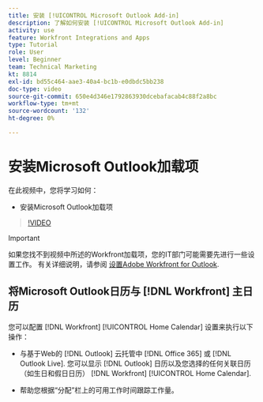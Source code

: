 ```yaml
---
title: 安装 [!UICONTROL Microsoft Outlook Add-in]
description: 了解如何安装 [!UICONTROL Microsoft Outlook Add-in]
activity: use
feature: Workfront Integrations and Apps
type: Tutorial
role: User
level: Beginner
team: Technical Marketing
kt: 8814
exl-id: bd55c464-aae3-40a4-bc1b-e0dbdc5bb238
doc-type: video
source-git-commit: 650e4d346e1792863930dcebafacab4c88f2a8bc
workflow-type: tm+mt
source-wordcount: '132'
ht-degree: 0%

---
```


# 安装Microsoft Outlook加载项

在此视频中，您将学习如何：

* 安装Microsoft Outlook加载项

>[!VIDEO](https://video.tv.adobe.com/v/335115/?quality=12&learn=on)

>[!IMPORTANT]
>
>如果您找不到视频中所述的Workfront加载项，您的IT部门可能需要先进行一些设置工作。 有关详细说明，请参阅 [设置Adobe Workfront for Outlook](https://experienceleague.adobe.com/docs/workfront/using/adobe-workfront-integrations/workfront-for-outlook/set-up-workfront-for-outlook.html).

## 将Microsoft Outlook日历与 [!DNL Workfront] 主日历

您可以配置 [!DNL Workfront] [!UICONTROL Home Calendar] 设置来执行以下操作：

* 与基于Web的 [!DNL Outlook] 云托管中 [!DNL Office 365] 或 [!DNL Outlook Live]. 您可以显示 [!DNL Outlook] 日历以及您选择的任何关联日历（如生日和假日日历） [!DNL Workfront] [!UICONTROL Home Calendar].

* 帮助您根据“分配”栏上的可用工作时间跟踪工作量。
